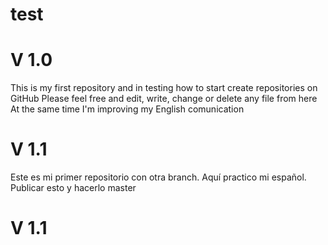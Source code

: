 # test
# V 1.0
This is my first repository and in testing how to start create repositories on GitHub Please feel free and edit, write, change or delete any file from here At the same time I'm improving my English comunication

# V 1.1
Este es mi primer repositorio con otra branch.
Aquí practico mi español. 
Publicar esto y hacerlo master
# V 1.1 

